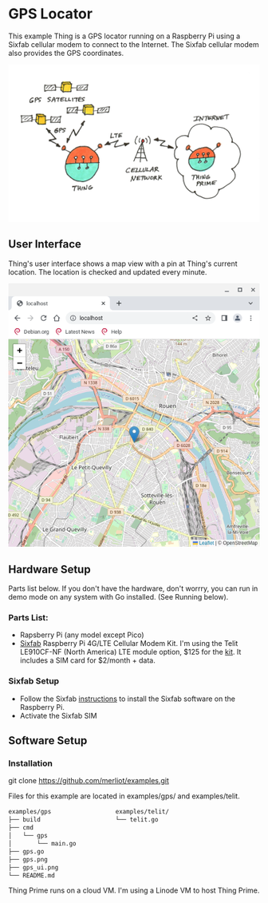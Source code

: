 # GPS Locator
This example Thing is a GPS locator running on a Raspberry Pi using a Sixfab
cellular modem to connect to the Internet.  The Sixfab cellular modem also
provides the GPS coordinates.

![Network](gps.png)

## User Interface
Thing's user interface shows a map view with a pin at Thing's current location.
The location is checked and updated every minute.

![UI](gps_ui.png)

## Hardware Setup
Parts list below.  If you don't have the hardware, don't worrry, you can run
in demo mode on any system with Go installed.  (See Running below).

### Parts List:
* Rapsberry Pi (any model except Pico)
* [Sixfab](https://sixfab.com) Raspberry Pi 4G/LTE Cellular Modem Kit.  I'm using the Telit LE910CF-NF
(North America) LTE module option, $125 for the [kit](https://sixfab.com/product/raspberry-pi-4g-lte-modem-kit/).
It includes a SIM card for $2/month + data.

### Sixfab Setup
* Follow the Sixfab [instructions](https://docs.sixfab.com/) to install the Sixfab software on the Raspberry Pi.
* Activate the Sixfab SIM

## Software Setup
### Installation
git clone https://github.com/merliot/examples.git

Files for this example are located in examples/gps/ and examples/telit.
```
examples/gps                  examples/telit/
├── build                     └── telit.go
├── cmd
│   └── gps
│       └── main.go
├── gps.go
├── gps.png
├── gps_ui.png
└── README.md
```

Thing Prime runs on a cloud VM.  I'm using a Linode VM to host Thing Prime.


